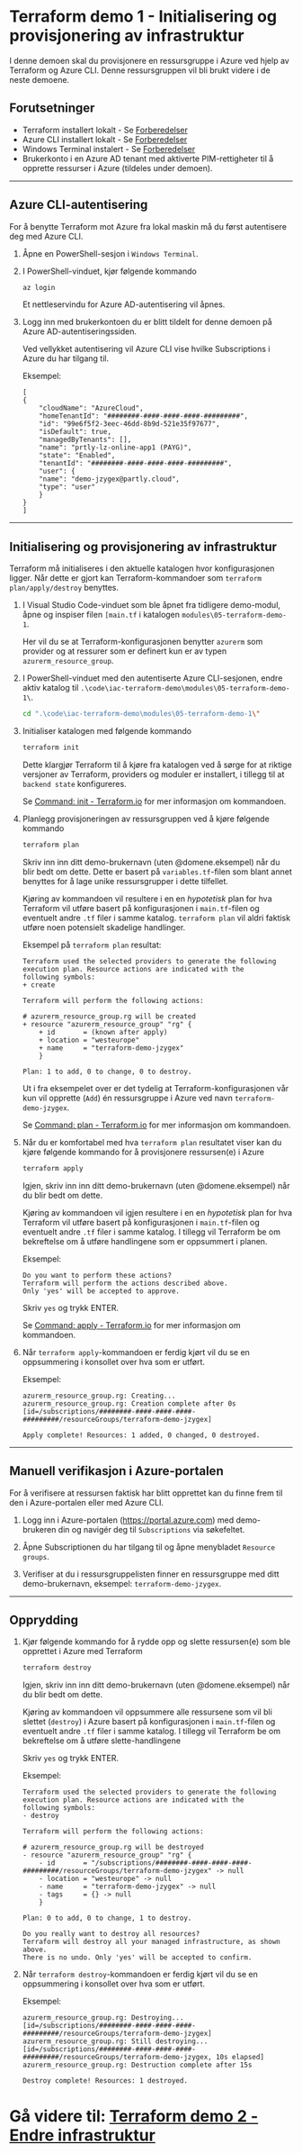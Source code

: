 # Terraform demo 1 - Initialisering og provisjonering av infrastruktur
I denne demoen skal du provisjonere en ressursgruppe i Azure ved hjelp av Terraform og Azure CLI. Denne ressursgruppen vil bli brukt videre i de neste demoene.

## Forutsetninger
- Terraform installert lokalt - Se [Forberedelser](./00-forberedelser.md)
- Azure CLI installert lokalt - Se [Forberedelser](./00-forberedelser.md)
- Windows Terminal instalert - Se [Forberedelser](./00-forberedelser.md)
- Brukerkonto i en Azure AD tenant med aktiverte PIM-rettigheter til å opprette ressurser i Azure (tildeles under demoen).

---

## Azure CLI-autentisering
For å benytte Terraform mot Azure fra lokal maskin må du først autentisere deg med Azure CLI.

1. Åpne en PowerShell-sesjon i `Windows Terminal`.

2. I PowerShell-vinduet, kjør følgende kommando
    ```sh
    az login
    ```
    Et nettleservindu for Azure AD-autentisering vil åpnes. 

3. Logg inn med brukerkontoen du er blitt tildelt for denne demoen på Azure AD-autentiseringssiden.
    
    Ved vellykket autentisering vil Azure CLI vise hvilke Subscriptions i Azure du har tilgang til.
    
    Eksempel:
    ```console
    [
    {
        "cloudName": "AzureCloud",
        "homeTenantId": "########-####-####-####-#########",
        "id": "99e6f5f2-3eec-46dd-8b9d-521e35f97677",
        "isDefault": true,
        "managedByTenants": [],
        "name": "prtly-lz-online-app1 (PAYG)",
        "state": "Enabled",
        "tenantId": "########-####-####-####-#########",
        "user": {
        "name": "demo-jzygex@partly.cloud",
        "type": "user"
        }
    }
    ]
    ```    

---

## Initialisering og provisjonering av infrastruktur
Terraform må initialiseres i den aktuelle katalogen hvor konfigurasjonen ligger. Når dette er gjort kan Terraform-kommandoer som `terraform plan/apply/destroy` benyttes.

1. I Visual Studio Code-vinduet som ble åpnet fra tidligere demo-modul, åpne og inspiser filen `[main.tf` i katalogen `modules\05-terraform-demo-1`.
    
    Her vil du se at Terraform-konfigurasjonen benytter `azurerm` som provider og at ressurer som er definert kun er av typen `azurerm_resource_group`.

2. I PowerShell-vinduet med den autentiserte Azure CLI-sesjonen, endre aktiv katalog til `.\code\iac-terraform-demo\modules\05-terraform-demo-1\`.
    ```sh
    cd ".\code\iac-terraform-demo\modules\05-terraform-demo-1\"
    ```

3. Initialiser katalogen med følgende kommando

    ```sh
    terraform init
    ```

    Dette klargjør Terraform til å kjøre fra katalogen ved å sørge for at riktige versjoner av Terraform, providers og moduler er installert, i tillegg til at `backend state` konfigureres.

    Se [Command: init - Terraform.io](https://www.terraform.io/cli/commands/init) for mer informasjon om kommandoen.

4. Planlegg provisjoneringen av ressursgruppen ved å kjøre følgende kommando
    
    ```sh
    terraform plan
    ```

    Skriv inn inn ditt demo-brukernavn (uten @domene.eksempel) når du blir bedt om dette. Dette er basert på `variables.tf`-filen som blant annet benyttes for å lage unike ressursgrupper i dette tilfellet.
    
    Kjøring av kommandoen vil resultere i en en *hypotetisk* plan for hva Terraform vil utføre basert på konfigurasjonen i `main.tf`-filen og eventuelt andre `.tf` filer i samme katalog. `terraform plan` vil aldri faktisk utføre noen potensielt skadelige handlinger.
    
    Eksempel på `terraform plan` resultat:
    ```console
    Terraform used the selected providers to generate the following execution plan. Resource actions are indicated with the
    following symbols:
    + create

    Terraform will perform the following actions:

    # azurerm_resource_group.rg will be created
    + resource "azurerm_resource_group" "rg" {
        + id       = (known after apply)
        + location = "westeurope"
        + name     = "terraform-demo-jzygex"
        }

    Plan: 1 to add, 0 to change, 0 to destroy.
    ```

    Ut i fra eksempelet over er det tydelig at Terraform-konfigurasjonen vår kun vil opprette (`Add`) én ressursgruppe i Azure ved navn `terraform-demo-jzygex`.

    Se [Command: plan - Terraform.io](https://www.terraform.io/cli/commands/plan) for mer informasjon om kommandoen.

5. Når du er komfortabel med hva `terraform plan` resultatet viser kan du kjøre følgende kommando for å provisjonere ressursen(e) i Azure

    ```sh
    terraform apply
    ```

    Igjen, skriv inn inn ditt demo-brukernavn (uten @domene.eksempel) når du blir bedt om dette.

    Kjøring av kommandoen vil igjen resultere i en en *hypotetisk* plan for hva Terraform vil utføre basert på konfigurasjonen i `main.tf`-filen og eventuelt andre `.tf` filer i samme katalog. I tillegg vil Terraform be om bekreftelse om å utføre handlingene som er oppsummert i planen.

    Eksempel:
    ```console
    Do you want to perform these actions?
    Terraform will perform the actions described above.
    Only 'yes' will be accepted to approve.
    ```

    Skriv `yes` og trykk ENTER.

    Se [Command: apply - Terraform.io](https://www.terraform.io/cli/commands/apply) for mer informasjon om kommandoen.

6. Når `terraform apply`-kommandoen er ferdig kjørt vil du se en oppsummering i konsollet over hva som er utført.

    Eksempel:
    ```console
    azurerm_resource_group.rg: Creating...
    azurerm_resource_group.rg: Creation complete after 0s [id=/subscriptions/########-####-####-####-#########/resourceGroups/terraform-demo-jzygex]

    Apply complete! Resources: 1 added, 0 changed, 0 destroyed.
    ```

---

## Manuell verifikasjon i Azure-portalen
For å verifisere at ressursen faktisk har blitt opprettet kan du finne frem til den i Azure-portalen eller med Azure CLI.

1. Logg inn i Azure-portalen (https://portal.azure.com) med demo-brukeren din og navigér deg til `Subscriptions` via søkefeltet.

2. Åpne Subscriptionen du har tilgang til og åpne menybladet `Resource groups`.

3. Verifiser at du i ressursgruppelisten finner en ressursgruppe med ditt demo-brukernavn, eksempel: `terraform-demo-jzygex`.

---

## Opprydding
1. Kjør følgende kommando for å rydde opp og slette ressursen(e) som ble opprettet i Azure med Terraform

    ```sh
    terraform destroy
    ```

    Igjen, skriv inn inn ditt demo-brukernavn (uten @domene.eksempel) når du blir bedt om dette.

    Kjøring av kommandoen vil oppsummere alle ressursene som vil bli slettet (`destroy`) i Azure basert på konfigurasjonen i `main.tf`-filen og eventuelt andre `.tf` filer i samme katalog. I tillegg vil Terraform be om bekreftelse om å utføre slette-handlingene

    Skriv `yes` og trykk ENTER.

    Eksempel:

    ```console
    Terraform used the selected providers to generate the following execution plan. Resource actions are indicated with the
    following symbols:
    - destroy

    Terraform will perform the following actions:

    # azurerm_resource_group.rg will be destroyed
    - resource "azurerm_resource_group" "rg" {
        - id       = "/subscriptions/########-####-####-####-#########/resourceGroups/terraform-demo-jzygex" -> null
        - location = "westeurope" -> null
        - name     = "terraform-demo-jzygex" -> null
        - tags     = {} -> null
        }

    Plan: 0 to add, 0 to change, 1 to destroy.

    Do you really want to destroy all resources?
    Terraform will destroy all your managed infrastructure, as shown above.
    There is no undo. Only 'yes' will be accepted to confirm.
    ```

3. Når `terraform destroy`-kommandoen er ferdig kjørt vil du se en oppsummering i konsollet over hva som er utført.

    Eksempel:
    ```console
    azurerm_resource_group.rg: Destroying... [id=/subscriptions/########-####-####-####-#########/resourceGroups/terraform-demo-jzygex]
    azurerm_resource_group.rg: Still destroying... [id=/subscriptions/########-####-####-####-#########/resourceGroups/terraform-demo-jzygex, 10s elapsed]
    azurerm_resource_group.rg: Destruction complete after 15s

    Destroy complete! Resources: 1 destroyed.
    ```


# **Gå videre til: [Terraform demo 2 - Endre infrastruktur](./06-terraform-demo-2.md)**